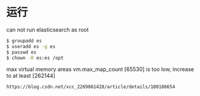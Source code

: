 # 运行

can not run elasticsearch as root

```bash
$ groupadd es
$ useradd es -g es
$ passwd es
$ chown -R es:es /opt
```

max virtual memory areas vm.max_map_count [65530] is too low, increase to at least [262144]

```
https://blog.csdn.net/xcc_2269861428/article/details/100186654
```

